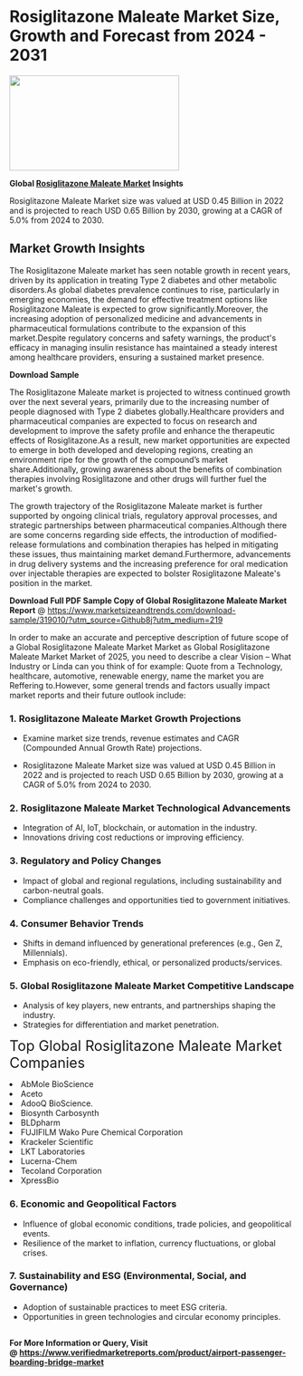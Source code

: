 <H1>Rosiglitazone Maleate Market Size, Growth and Forecast from 2024 - 2031</H1><img class="aligncenter size-medium wp-image-584254" src="https://thirdeyenews.in/wp-content/uploads/2024/09/Global-Market-Research-300x168.jpeg" alt="" width="300" height="168" /><p><strong>Global&nbsp;<a href="https://www.marketsizeandtrends.com/download-sample/319010/?utm_source=Github8j?utm_medium=219">Rosiglitazone Maleate Market</a> Insights</strong></p><p>Rosiglitazone Maleate Market size was valued at USD 0.45 Billion in 2022 and is projected to reach USD 0.65 Billion by 2030, growing at a CAGR of 5.0% from 2024 to 2030.</p><p><h2>Market Growth Insights</h2> <p>The Rosiglitazone Maleate market has seen notable growth in recent years, driven by its application in treating Type 2 diabetes and other metabolic disorders.As global diabetes prevalence continues to rise, particularly in emerging economies, the demand for effective treatment options like Rosiglitazone Maleate is expected to grow significantly.Moreover, the increasing adoption of personalized medicine and advancements in pharmaceutical formulations contribute to the expansion of this market.Despite regulatory concerns and safety warnings, the product's efficacy in managing insulin resistance has maintained a steady interest among healthcare providers, ensuring a sustained market presence.</p> <p><strong>Download Sample</strong></p> <p>The Rosiglitazone Maleate market is projected to witness continued growth over the next several years, primarily due to the increasing number of people diagnosed with Type 2 diabetes globally.Healthcare providers and pharmaceutical companies are expected to focus on research and development to improve the safety profile and enhance the therapeutic effects of Rosiglitazone.As a result, new market opportunities are expected to emerge in both developed and developing regions, creating an environment ripe for the growth of the compound’s market share.Additionally, growing awareness about the benefits of combination therapies involving Rosiglitazone and other drugs will further fuel the market's growth.</p> <p>The growth trajectory of the Rosiglitazone Maleate market is further supported by ongoing clinical trials, regulatory approval processes, and strategic partnerships between pharmaceutical companies.Although there are some concerns regarding side effects, the introduction of modified-release formulations and combination therapies has helped in mitigating these issues, thus maintaining market demand.Furthermore, advancements in drug delivery systems and the increasing preference for oral medication over injectable therapies are expected to bolster Rosiglitazone Maleate's position in the market.</p> <p><span class=""><strong>Download Full PDF Sample Copy of Global Rosiglitazone Maleate Market Report</strong> @ <a href="https://www.marketsizeandtrends.com/download-sample/319010/?utm_source=Github8j?utm_medium=219" target="_blank">https://www.marketsizeandtrends.com/download-sample/319010/?utm_source=Github8j?utm_medium=219</a></span></p><p>In order to make an accurate and perceptive description of future scope of a Global&nbsp;Rosiglitazone Maleate Market Market as Global&nbsp;Rosiglitazone Maleate Market Market of 2025, you need to describe a clear Vision &ndash; What Industry or Linda can you think of for example: Quote from a Technology, healthcare, automotive, renewable energy, name the market you are Reffering to.However, some general trends and factors usually impact market reports and their future outlook include:</p><h3>1.&nbsp;<strong>Rosiglitazone Maleate Market Growth Projections</strong></h3><ul><li>Examine market size trends, revenue estimates and CAGR (Compounded Annual Growth Rate) projections.</li><li><p>Rosiglitazone Maleate Market size was valued at USD 0.45 Billion in 2022 and is projected to reach USD 0.65 Billion by 2030, growing at a CAGR of 5.0% from 2024 to 2030.</p></li></ul><h3>2.&nbsp;<strong>Rosiglitazone Maleate Market Technological Advancements</strong></h3><ul><li>Integration of AI, IoT, blockchain, or automation in the industry.</li><li>Innovations driving cost reductions or improving efficiency.</li></ul><h3>3.&nbsp;<strong>Regulatory and Policy Changes</strong></h3><ul><li>Impact of global and regional regulations, including sustainability and carbon-neutral goals.</li><li>Compliance challenges and opportunities tied to government initiatives.</li></ul><h3>4.&nbsp;<strong>Consumer Behavior Trends</strong></h3><ul><li>Shifts in demand influenced by generational preferences (e.g., Gen Z, Millennials).</li><li>Emphasis on eco-friendly, ethical, or personalized products/services.</li></ul><h3>5.&nbsp;<strong>Global Rosiglitazone Maleate Market Competitive Landscape</strong></h3><ul><li>Analysis of key players, new entrants, and partnerships shaping the industry.</li><li>Strategies for differentiation and market penetration.</li></ul><p data-pm-slice="1 1 []"><span style="color: inherit; font-family: inherit; font-size: 25px;">Top Global Rosiglitazone Maleate Market Companies</span></p><div class="" data-test-id=""><p><li>AbMole BioScience</li><li> Aceto</li><li> AdooQ BioScience.</li><li> Biosynth Carbosynth</li><li> BLDpharm</li><li> FUJIFILM Wako Pure Chemical Corporation</li><li> Krackeler Scientific</li><li> LKT Laboratories</li><li> Lucerna-Chem</li><li> Tecoland Corporation</li><li> XpressBio</li></p></div><h3>6.&nbsp;<strong>Economic and Geopolitical Factors</strong></h3><ul><li>Influence of global economic conditions, trade policies, and geopolitical events.</li><li>Resilience of the market to inflation, currency fluctuations, or global crises.</li></ul><h3>7.&nbsp;<strong>Sustainability and ESG (Environmental, Social, and Governance)</strong></h3><ul><li>Adoption of sustainable practices to meet ESG criteria.</li><li>Opportunities in green technologies and circular economy principles.</li></ul><h2><strong style="font-size: 14px;">For More Information or Query, Visit @&nbsp;</strong><a style="background-color: #ffffff; font-size: 14px;" href="https://www.marketsizeandtrends.com/report/rosiglitazone-maleate-market/" target="_blank">https://www.verifiedmarketreports.com/product/airport-passenger-boarding-bridge-market</a></h2>